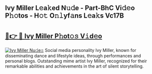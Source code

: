## Ivy Miller L𝚎a𝚔ed N𝚞𝚍e - Part-BhC Vi𝚍𝚎o P𝚑𝚘tos - H𝚘𝚝 O𝚗𝚕yf𝚊ns L𝚎a𝚔s Vc17B

# <h2><a href="http://kfbpfb.oniu.top/?m=Ivy+Miller">🔗👉 🔴 Ivy Miller P𝚑ot𝚘𝚜 V𝚒d𝚎o</a></h2>

[![Ivy Miller Nu𝚍e𝚜](https://i.imgur.com/0qMVB7G.gif)](http://kfbpfb.oniu.top/?m=Ivy+Miller)
Social media personality Ivy Miller, known for disseminating dance and lifestyle ideas, through performances and personal blogs. Outstanding mime artist Ivy Miller, recognized for their remarkable abilities and achievements in the art of silent storytelling.  
